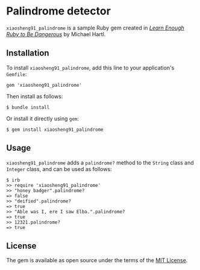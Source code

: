 # Palindrome detector

`xiaosheng91_palindrome` is a sample Ruby gem created in [*Learn Enough Ruby to Be Dangerous*](https://www.learnenough.com/ruby-tutorial) by Michael Hartl.

## Installation

To install `xiaosheng91_palindrome`, add this line to your application's `Gemfile`:

```
gem 'xiaosheng91_palindrome'
```

Then install as follows:

```
$ bundle install
```

Or install it directly using `gem`:

```
$ gem install xiaosheng91_palindrome
```

## Usage

`xiaosheng91_palindrome` adds a `palindrome?` method to the `String` class and `Integer` class, and can be used as follows:

```
$ irb
>> require 'xiaosheng91_palindrome'
>> "honey badger".palindrome?
=> false
>> "deified".palindrome?
=> true
>> "Able was I, ere I saw Elba.".palindrome?
=> true
>> 12321.palindrome?
=> true
```

## License

The gem is available as open source under the terms of the [MIT License](https://opensource.org/licenses/MIT).
